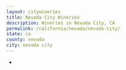 ```yaml
---
layout: citywineries
title: Nevada City Wineries
description: Wineries in Nevada City, CA
permalink: /california/nevada/nevada-city/
state: ca
county: nevada
city: nevada city
---
```

-
